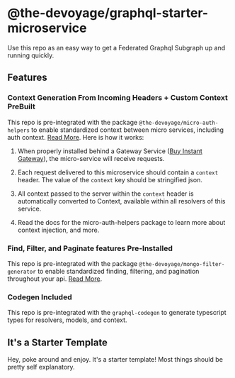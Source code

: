 # @the-devoyage/graphql-starter-microservice

Use this repo as an easy way to get a Federated Graphql Subgraph up and running quickly.

## Features

### Context Generation From Incoming Headers + Custom Context PreBuilt

This repo is pre-integrated with the package `@the-devoyage/micro-auth-helpers` to enable standardized context between micro services, including auth context. [Read More](https://github.com/The-Devoyage/micro-auth-helpers). Here is how it works:

1. When properly installed behind a Gateway Service ([Buy Instant Gateway](https://basetools.io/checkout/XGUVNNGr)), the micro-service will receive requests.

2. Each request delivered to this microservice should contain a `context` header. The value of the `context` key should be stringified json.

3. All context passed to the server within the `context` header is automatically converted to Context, available within all resolvers of this service.

4. Read the docs for the micro-auth-helpers package to learn more about context injection, and more.

### Find, Filter, and Paginate features Pre-Installed

This repo is pre-integrated with the package `@the-devoyage/mongo-filter-generator` to enable standardized finding, filtering, and pagination throughout your api. [Read More](https://github.com/The-Devoyage/mongo-filter-generator/packages/1228449).

### Codegen Included

This repo is pre-integrated with the `graphql-codegen` to generate typescript types for resolvers, models, and context.

## It's a Starter Template

Hey, poke around and enjoy. It's a starter template! Most things should be pretty self explanatory.
